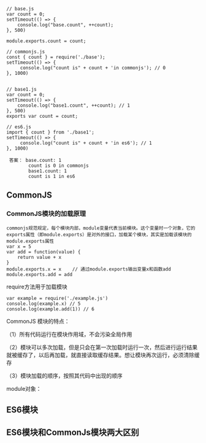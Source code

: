```
// base.js
var count = 0;
setTimeout(() => {
    console.log("base.count", ++count); 
}, 500)

module.exports.count = count;

// commonjs.js
const { count } = require('./base');
setTimeout(() => {
     console.log("count is" + count + 'in commonjs'); // 0
}, 1000)


// base1.js
var count = 0;
setTimeout(() => {
    console.log("base1.count", ++count); // 1
}, 500)
exports var count = count;

// es6.js
import { count } from './base1';
setTimeout(() => {
     console.log("count is" + count + 'in es6'); // 1
}, 1000)

 答案： base.count: 1
        count is 0 in commonjs
        base1.count: 1
        count is 1 in es6
```

## CommonJS
### CommonJS模块的加载原理
    commonjs规范规定，每个模块内部，module变量代表当前模块。这个变量时一个对象，它的exports属性（即module.exports）是对外的接口，加载某个模块，其实是加载该模块的module.exports属性
    var x = 5
    var add = function(value) {
        return value + x
    }
    module.exports.x = x    // 通过module.exports输出变量x和函数add
    module.exports.add = add

require方法用于加载模块

    var example = require('./example.js')
    console.log(example.x) // 5
    console.log(example.add(1)) // 6

CommonJS 模块的特点：

（1）所有代码运行在模块作用域，不会污染全局作用

（2）模块可以多次加载，但是只会在第一次加载时运行一次，然后进行运行结果就被缓存了，以后再加载，就直接读取缓存结果。想让模块再次运行，必须清除缓存

（3）模块加载的顺序，按照其代码中出现的顺序

module对象：

    
## ES6模块
## ES6模块和CommonJs模块两大区别
